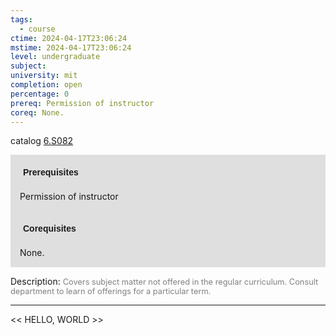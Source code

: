 ```yaml
---
tags:
  - course
ctime: 2024-04-17T23:06:24
mstime: 2024-04-17T23:06:24
level: undergraduate
subject: 
university: mit
completion: open
percentage: 0
prereq: Permission of instructor
coreq: None.
---
```


catalog [6.S082](http://student.mit.edu/catalog/m6e.html#6.S082)

<span style="display: block; padding: 15px; background-color: rgb(100, 100, 100, 0.2);"><font id="m_prereq3504_0" style="display: block; font-family: Arial, sans-serif; font-weight: bold; padding: 5px">Prerequisites</font><br><span id="prereq3504_0">Permission of instructor</span></span>
<span style="display: block; padding: 15px; background-color: rgb(100, 100, 100, 0.2);"><font id="m_coreq3504_0" style="display: block; font-family: Arial, sans-serif; font-weight: bold; padding: 5px">Corequisites</font><br><span id="coreq3504_0">None.</span></span>

<font style="">Description:</font>
<font style="color: grey; font-size: 0.8rem;">Covers subject matter not offered in the regular curriculum. Consult department to learn of offerings for a particular term.</font>



---

<< HELLO, WORLD >>
